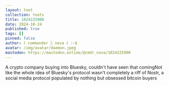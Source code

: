 ```yaml
---
layout: toot
collection: toots
title: 1024225900
date: 2024-10-24
published: true
tags: []
pinned: false
author: ⸸ commander ░ nova ⸸ :~$
avatar: /img/avatar/daemon.jpeg
mastodon: https://mastodon.online/@cmdr_nova/1024225900
---
```


A crypto company buying into Bluesky, couldn't have seen that comingNot like the whole idea of Bluesky's protocol wasn't completely a riff of Nostr, a social media protocol populated by nothing but obsessed bitcoin buyers
